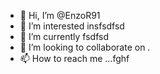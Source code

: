 - 👋 Hi, I’m @EnzoR91
- 👀 I’m interested insfsdfsd
- 🌱 I’m currently fsdfsd
- 💞️ I’m looking to collaborate on .
- 📫 How to reach me ...fghf

<!---
EnzoR91/EnzoR91 is a ✨ special ✨ repository because its `README.md` (this file) appears on your GitHub profile.
You can click the Preview link to take a look at your changes.
--->
